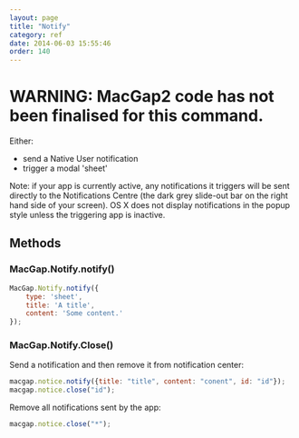 ```yaml
---
layout: page
title: "Notify"
category: ref
date: 2014-06-03 15:55:46
order: 140
---
```


# WARNING: MacGap2 code has not been finalised for this command.

Either:

* send a Native User notification
* trigger a modal 'sheet'

Note: if your app is currently active, any notifications it triggers will be sent directly to the Notifications Centre (the dark grey slide-out bar on the right hand side of your screen). OS X does not display notifications in the popup style unless the triggering app is inactive.

## Methods

### MacGap.Notify.notify()

```js
MacGap.Notify.notify({
    type: 'sheet',
    title: 'A title',
    content: 'Some content.'
});
```

### MacGap.Notify.Close()

Send a notification and then remove it from notification center:

```js
macgap.notice.notify({title: "title", content: "conent", id: "id"});
macgap.notice.close("id");
```

Remove all notifications sent by the app:

```js
macgap.notice.close("*");
```    
    
    
    
